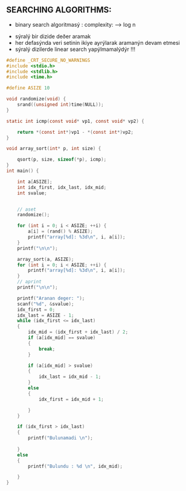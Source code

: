 ## SEARCHING ALGORITHMS:

* binary search algoritmasý : complexity: --> log n
 - sýralý bir dizide deðer aramak 
 - her defasýnda veri setinin ikiye ayrýlarak aramanýn devam etmesi
 - sýralý dizilerde linear search yapýlmamalýdýr !!!

```c
#define _CRT_SECURE_NO_WARNINGS
#include <stdio.h>
#include <stdlib.h>
#include <time.h>

#define ASIZE 10

void randomize(void) {
	srand((unsigned int)time(NULL));
}

static int icmp(const void* vp1, const void* vp2) {

	return *(const int*)vp1 - *(const int*)vp2;
}

void array_sort(int* p, int size) {

	qsort(p, size, sizeof(*p), icmp);
}
int main() {

	int a[ASIZE];
	int idx_first, idx_last, idx_mid;
	int svalue;


	// aset
	randomize();

	for (int i = 0; i < ASIZE; ++i) {
		a[i] = (rand() % ASIZE);
		printf("array[%d]: %3d\n", i, a[i]);
	}
	printf("\n\n");

	array_sort(a, ASIZE);
	for (int i = 0; i < ASIZE; ++i) {
		printf("array[%d]: %3d\n", i, a[i]);
	}
	// aprint
	printf("\n\n");

	printf("Aranan deger: ");
	scanf("%d", &svalue);
	idx_first = 0;
	idx_last = ASIZE - 1;
	while (idx_first <= idx_last)
	{
		idx_mid = (idx_first + idx_last) / 2;
		if (a[idx_mid] == svalue)
		{
			break;
		}

		if (a[idx_mid] > svalue)
		{
			idx_last = idx_mid - 1; 
		}
		else
		{
			idx_first = idx_mid + 1;

		}
	}

	if (idx_first > idx_last)
	{
		printf("Bulunamadi \n");
			
	}
	else
	{
		printf("Bulundu : %d \n", idx_mid);

	}
}
```
